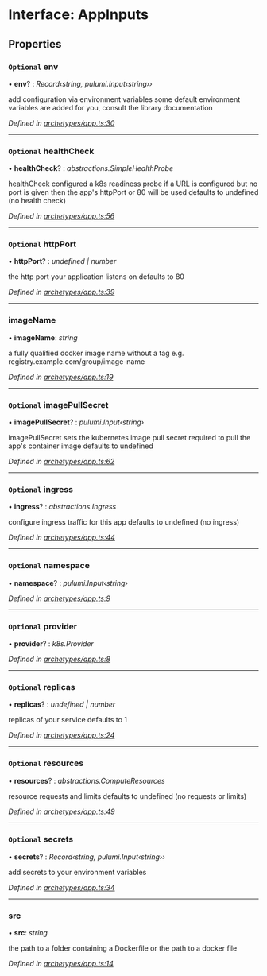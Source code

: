 
# Interface: AppInputs

## Properties

### `Optional` env

• **env**? : *Record‹string, pulumi.Input‹string››*

add configuration via environment variables
some default environment variables are added
for you, consult the library documentation

*Defined in [archetypes/app.ts:30](https://github.com/Place1/kloudlib/blob/27a9d16/packages/archetypes/app.ts#L30)*

___

### `Optional` healthCheck

• **healthCheck**? : *abstractions.SimpleHealthProbe*

healthCheck configured a k8s readiness probe
if a URL is configured but no port is given then
the app's httpPort or 80 will be used
defaults to undefined (no health check)

*Defined in [archetypes/app.ts:56](https://github.com/Place1/kloudlib/blob/27a9d16/packages/archetypes/app.ts#L56)*

___

### `Optional` httpPort

• **httpPort**? : *undefined | number*

the http port your application listens on
defaults to 80

*Defined in [archetypes/app.ts:39](https://github.com/Place1/kloudlib/blob/27a9d16/packages/archetypes/app.ts#L39)*

___

###  imageName

• **imageName**: *string*

a fully qualified docker image name without a tag
e.g. registry.example.com/group/image-name

*Defined in [archetypes/app.ts:19](https://github.com/Place1/kloudlib/blob/27a9d16/packages/archetypes/app.ts#L19)*

___

### `Optional` imagePullSecret

• **imagePullSecret**? : *pulumi.Input‹string›*

imagePullSecret sets the kubernetes image pull secret
required to pull the app's container image
defaults to undefined

*Defined in [archetypes/app.ts:62](https://github.com/Place1/kloudlib/blob/27a9d16/packages/archetypes/app.ts#L62)*

___

### `Optional` ingress

• **ingress**? : *abstractions.Ingress*

configure ingress traffic for this app
defaults to undefined (no ingress)

*Defined in [archetypes/app.ts:44](https://github.com/Place1/kloudlib/blob/27a9d16/packages/archetypes/app.ts#L44)*

___

### `Optional` namespace

• **namespace**? : *pulumi.Input‹string›*

*Defined in [archetypes/app.ts:9](https://github.com/Place1/kloudlib/blob/27a9d16/packages/archetypes/app.ts#L9)*

___

### `Optional` provider

• **provider**? : *k8s.Provider*

*Defined in [archetypes/app.ts:8](https://github.com/Place1/kloudlib/blob/27a9d16/packages/archetypes/app.ts#L8)*

___

### `Optional` replicas

• **replicas**? : *undefined | number*

replicas of your service
defaults to 1

*Defined in [archetypes/app.ts:24](https://github.com/Place1/kloudlib/blob/27a9d16/packages/archetypes/app.ts#L24)*

___

### `Optional` resources

• **resources**? : *abstractions.ComputeResources*

resource requests and limits
defaults to undefined (no requests or limits)

*Defined in [archetypes/app.ts:49](https://github.com/Place1/kloudlib/blob/27a9d16/packages/archetypes/app.ts#L49)*

___

### `Optional` secrets

• **secrets**? : *Record‹string, pulumi.Input‹string››*

add secrets to your environment variables

*Defined in [archetypes/app.ts:34](https://github.com/Place1/kloudlib/blob/27a9d16/packages/archetypes/app.ts#L34)*

___

###  src

• **src**: *string*

the path to a folder containing
a Dockerfile or the path to a docker file

*Defined in [archetypes/app.ts:14](https://github.com/Place1/kloudlib/blob/27a9d16/packages/archetypes/app.ts#L14)*
